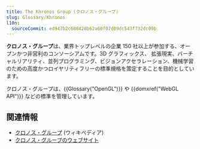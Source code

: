 ```yaml
---
title: The Khronos Group (クロノス・グループ)
slug: Glossary/Khronos
l10n:
  sourceCommit: ed947b2c608428b62a60f07d09dc543f732dc09b
---
```


**クロノス・グループ**は、業界トップレベルの企業 150 社以上が参加する、オープンかつ非営利のコンソーシアムです。3D グラフィックス、 拡張現実、バーチャルリアリティ、並列プログラミング、ビジョンアクセラレーション、機械学習のための高度かつロイヤリティフリーの標準規格を策定することを目的としています。

クロノス・グループは、{{Glossary("OpenGL")}} や {{domxref("WebGL API")}} などの標準を管理しています。

## 関連情報

- [クロノス・グループ](https://ja.wikipedia.org/wiki/%E3%82%AF%E3%83%AD%E3%83%8E%E3%82%B9%E3%83%BB%E3%82%B0%E3%83%AB%E3%83%BC%E3%83%97) (ウィキペディア)
- [クロノス・グループのウェブサイト](https://www.khronos.org/)
